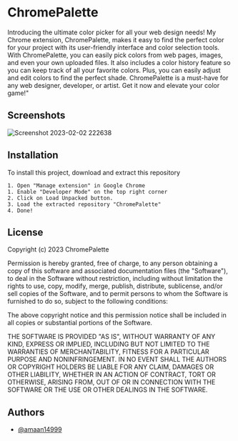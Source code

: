 
# ChromePalette

Introducing the ultimate color picker for all your web design needs! My Chrome extension, ChromePalette, makes it easy to find the perfect color for your project with its user-friendly interface and color selection tools. With ChromePalette, you can easily pick colors from web pages, images, and even your own uploaded files. It also includes a color history feature so you can keep track of all your favorite colors. Plus, you can easily adjust and edit colors to find the perfect shade. ChromePalette is a must-have for any web designer, developer, or artist. Get it now and elevate your color game!"


## Screenshots

![Screenshot 2023-02-02 222638](https://user-images.githubusercontent.com/73187712/216390993-8f8f0315-9184-489d-9272-1d268dd0da5f.png)



## Installation

To install this project, download and extract this repository

```
1. Open "Manage extension" in Google Chrome
1. Enable "Developer Mode" on the top right corner
2. Click on Load Unpacked button.
3. Load the extracted repository "ChromePalette"
4. Done!
```


## License

Copyright (c) 2023 ChromePalette

Permission is hereby granted, free of charge, to any person obtaining a copy
of this software and associated documentation files (the "Software"), to deal
in the Software without restriction, including without limitation the rights
to use, copy, modify, merge, publish, distribute, sublicense, and/or sell
copies of the Software, and to permit persons to whom the Software is
furnished to do so, subject to the following conditions:

The above copyright notice and this permission notice shall be included in all
copies or substantial portions of the Software.

THE SOFTWARE IS PROVIDED "AS IS", WITHOUT WARRANTY OF ANY KIND, EXPRESS OR
IMPLIED, INCLUDING BUT NOT LIMITED TO THE WARRANTIES OF MERCHANTABILITY,
FITNESS FOR A PARTICULAR PURPOSE AND NONINFRINGEMENT. IN NO EVENT SHALL THE
AUTHORS OR COPYRIGHT HOLDERS BE LIABLE FOR ANY CLAIM, DAMAGES OR OTHER
LIABILITY, WHETHER IN AN ACTION OF CONTRACT, TORT OR OTHERWISE, ARISING FROM,
OUT OF OR IN CONNECTION WITH THE SOFTWARE OR THE USE OR OTHER DEALINGS IN THE
SOFTWARE.


## Authors

- [@amaan14999](https://github.com/amaan14999)

